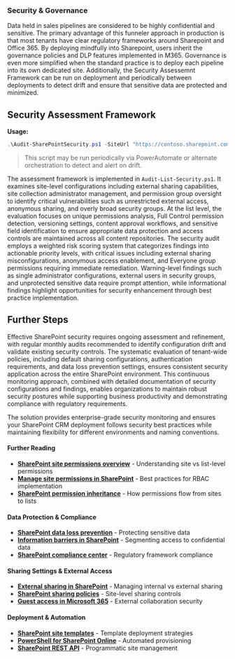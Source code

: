 ### Security & Governance
Data held in sales pipelines are considered to be highly confidential and sensitive.  The primary advantage of this funneler approach in production is that most tenants have clear regulatory frameworks around Sharepoint and Office 365.  By deploying mindfully into Sharepoint, users inherit the governance policies and DLP features implemented in M365.  Governance is even more simplified when the standard practice is to deploy each pipeline into its own dedicated site.  Additionally, the Security Assessemnt Framework can be run on deployment and periodically between deployments to detect drift and ensure that sensitive data are protected and minimized.


## Security Assessment Framework

**Usage:**
```powershell
.\Audit-SharePointSecurity.ps1 -SiteUrl "https://contoso.sharepoint.com/sites/crm" -ListPrefix "CRM" -ExportToCSV -OutputFile "SecurityAudit.html"
```
> This script may be run periodically via PowerAutomate or alternate orchestration to detect and alert on drift.

The assessment framework is implemented in `Audit-List-Security.ps1`. It examines site-level configurations including external sharing capabilities, site collection administrator management, and permission group oversight to identify critical vulnerabilities such as unrestricted external access, anonymous sharing, and overly broad security groups. At the list level, the evaluation focuses on unique permissions analysis, Full Control permission detection, versioning settings, content approval workflows, and sensitive field identification to ensure appropriate data protection and access controls are maintained across all content repositories.
The security audit employs a weighted risk scoring system that categorizes findings into actionable priority levels, with critical issues including external sharing misconfigurations, anonymous access enablement, and Everyone group permissions requiring immediate remediation. Warning-level findings such as single administrator configurations, external users in security groups, and unprotected sensitive data require prompt attention, while informational findings highlight opportunities for security enhancement through best practice implementation. 

## Further Steps
Effective SharePoint security requires ongoing assessment and refinement, with regular monthly audits recommended to identify configuration drift and validate existing security controls. The systematic evaluation of tenant-wide policies, including default sharing configurations, authentication requirements, and data loss prevention settings, ensures consistent security application across the entire SharePoint environment. This continuous monitoring approach, combined with detailed documentation of security configurations and findings, enables organizations to maintain robust security postures while supporting business productivity and demonstrating compliance with regulatory requirements.



The solution provides enterprise-grade security monitoring and ensures your SharePoint CRM deployment follows security best practices while maintaining flexibility for different environments and naming conventions.

#### Further Reading
- **[SharePoint site permissions overview](https://docs.microsoft.com/en-us/sharepoint/sites/user-permissions-and-permission-levels)** - Understanding site vs list-level permissions
- **[Manage site permissions in SharePoint](https://support.microsoft.com/en-us/office/manage-site-permissions-in-sharepoint-b36bb7c8-8c8d-4b1b-9d4f-3b3c3f2f7d8b)** - Best practices for RBAC implementation
- **[SharePoint permission inheritance](https://docs.microsoft.com/en-us/sharepoint/dev/solution-guidance/security-permission-inheritance)** - How permissions flow from sites to lists

#### Data Protection & Compliance
- **[SharePoint data loss prevention](https://docs.microsoft.com/en-us/microsoft-365/compliance/dlp-sharepoint-onedrive)** - Protecting sensitive data
- **[Information barriers in SharePoint](https://docs.microsoft.com/en-us/microsoft-365/compliance/information-barriers-sharepoint)** - Segmenting access to confidential data
- **[SharePoint compliance center](https://docs.microsoft.com/en-us/microsoft-365/compliance/offering-sharepoint-online)** - Regulatory framework compliance

#### Sharing Settings & External Access
- **[External sharing in SharePoint](https://docs.microsoft.com/en-us/sharepoint/external-sharing-overview)** - Managing internal vs external sharing
- **[SharePoint sharing policies](https://docs.microsoft.com/en-us/sharepoint/turn-external-sharing-on-or-off)** - Site-level sharing controls
- **[Guest access in Microsoft 365](https://docs.microsoft.com/en-us/microsoft-365/solutions/collaborate-with-people-outside-your-organization)** - External collaboration security

#### Deployment & Automation
- **[SharePoint site templates](https://docs.microsoft.com/en-us/sharepoint/dev/solution-guidance/introducing-the-sharepoint-site-templates)** - Template deployment strategies
- **[PowerShell for SharePoint Online](https://docs.microsoft.com/en-us/powershell/sharepoint/sharepoint-online/introduction-sharepoint-online-management-shell)** - Automated provisioning
- **[SharePoint REST API](https://docs.microsoft.com/en-us/sharepoint/dev/sp-add-ins/get-to-know-the-sharepoint-rest-service)** - Programmatic site management
